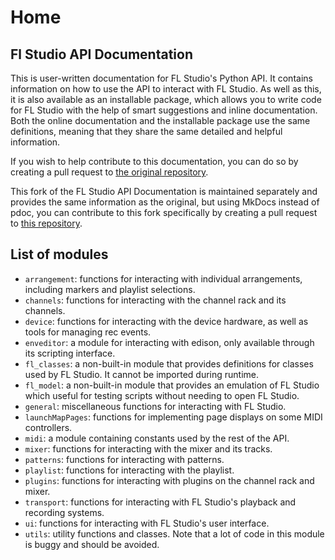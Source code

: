 # Home

## Fl Studio API Documentation

This is user-written documentation for FL Studio's Python API. It contains information on how to use the API to interact with FL Studio. As well as this, it is also available as an installable package, which allows you to write code for FL Studio with the help of smart suggestions and inline documentation. Both the online documentation and the installable package use the same definitions, meaning that they share the same detailed and helpful information.

If you wish to help contribute to this documentation, you can do so by creating a pull request to [the original repository](https://github.com/MiguelGuthridge/FL-Studio-API-Stubs).

This fork of the FL Studio API Documentation is maintained separately and provides the same information as the original, but using MkDocs instead of pdoc, you can contribute to this fork specifically by creating a pull request to [this repository](https://github.com/abbydiode/fl-studio-api-docs).

## List of modules

* `arrangement`: functions for interacting with individual arrangements,
  including markers and playlist selections.
* `channels`: functions for interacting with the channel rack and its channels.
* `device`: functions for interacting with the device hardware, as well as
  tools for managing rec events.
* `enveditor`: a module for interacting with edison, only available through its
  scripting interface.
* `fl_classes`: a non-built-in module that provides definitions for classes
  used by FL Studio. It cannot be imported during runtime.
* `fl_model`: a non-built-in module that provides an emulation of FL Studio
  which useful for testing scripts without needing to open FL Studio.
* `general`: miscellaneous functions for interacting with FL Studio.
* `launchMapPages`: functions for implementing page displays on some MIDI
  controllers.
* `midi`: a module containing constants used by the rest of the API.
* `mixer`: functions for interacting with the mixer and its tracks.
* `patterns`: functions for interacting with patterns.
* `playlist`: functions for interacting with the playlist.
* `plugins`: functions for interacting with plugins on the channel rack and
  mixer.
* `transport`: functions for interacting with FL Studio's playback and
  recording systems.
* `ui`: functions for interacting with FL Studio's user interface.
* `utils`: utility functions and classes. Note that a lot of code in this
  module is buggy and should be avoided.
